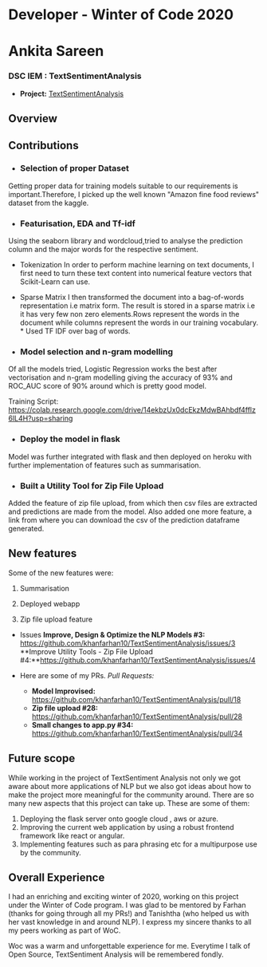 # Developer - Winter of Code 2020
# Ankita Sareen
### DSC IEM : TextSentimentAnalysis
* **Project:** [TextSentimentAnalysis](https://github.com/khanfarhan10/TextSentimentAnalysis)



## Overview
## Contributions 
* ### Selection of proper Dataset 
Getting proper data for training models suitable to our requirements is important.Therefore, I picked up the well known "Amazon fine food reviews" dataset from the kaggle.

* ### Featurisation, EDA and Tf-idf
Using the seaborn library and wordcloud,tried to analyse the prediction column and the major words for the respective sentiment.
   * Tokenization
         In order to perform machine learning on text documents, I first need to turn these text content into numerical feature vectors that Scikit-Learn can use. 
   * Sparse Matrix
        I then transformed the document into a bag-of-words representation i.e matrix form. The result is stored in a sparse matrix i.e it has very few non zero elements.Rows represent the words in the document while columns represent the words in our training vocabulary.
    * Used TF IDF over bag of words.
        

* ### Model selection and n-gram modelling
 Of all the models tried, Logistic Regression works the best after vectorisation and n-gram modelling giving the accuracy of 93% and ROC_AUC score of 90% around which is pretty good model.

     
  Training Script: https://colab.research.google.com/drive/14ekbzUx0dcEkzMdwBAhbdf4fflz6lL4H?usp=sharing

  
* ### Deploy the model in flask 
Model was further integrated with flask and then deployed on heroku with further implementation of features such as summarisation.
 
* ### Built a Utility Tool for  Zip File Upload
Added the feature of zip file upload, from which then csv files are extracted and predictions are made from the model. Also added one more feature, a link from where you can download the csv of the prediction dataframe generated.

## New features 
Some of the new features were:

1. Summarisation 

2. Deployed webapp

3. Zip file upload feature

* Issues
    **Improve, Design & Optimize the NLP Models #3:** https://github.com/khanfarhan10/TextSentimentAnalysis/issues/3
     **Improve Utility Tools - Zip File Upload #4:**https://github.com/khanfarhan10/TextSentimentAnalysis/issues/4


* Here are some of my PRs.
      *Pull Requests:*
  * **Model Improvised:** https://github.com/khanfarhan10/TextSentimentAnalysis/pull/18
  * **Zip file upload #28:** https://github.com/khanfarhan10/TextSentimentAnalysis/pull/28
  * **Small changes to app.py #34:** https://github.com/khanfarhan10/TextSentimentAnalysis/pull/34

 
## Future scope
While working in the project of TextSentiment Analysis not only we got aware about more applications of NLP but we also got ideas about how to make the project more meaningful for the community around. There are so many new aspects that this project can take up. These are some of them:

1. Deploying the flask server onto google cloud , aws or azure.
2. Improving the current web application by using a robust frontend framework like react or angular.
3. Implementing features such as para phrasing etc for a multipurpose use by the community.

## Overall Experience
I had an enriching and exciting winter of 2020, working on this project under the Winter of Code program. I was glad to be mentored by Farhan (thanks for going through all my PRs!) and Tanishtha (who helped us with her vast knowledge in and around NLP). I express my sincere thanks to all my peers working as part of WoC.

Woc was a warm and unforgettable experience for me. Everytime I talk of Open Source, TextSentiment Analysis will be remembered fondly.
